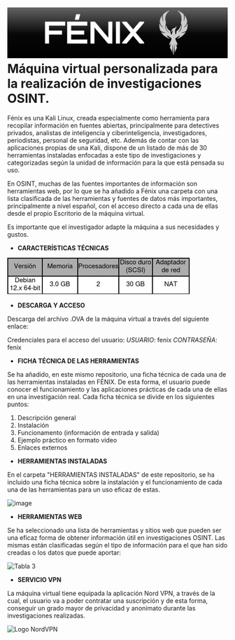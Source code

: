 # <img src="https://github.com/CMIvan6/FENIX/blob/main/TABLAS%20E%20IM%C3%81GENES/T%C3%8DTULO.jpg" alt="TÍTULO" width="850"/> Máquina virtual personalizada para la realización de investigaciones OSINT.

Fénix es una Kali Linux, creada especialmente como herramienta para recopilar información en fuentes abiertas, principalmente para detectives privados, analistas de inteligencia y ciberinteligencia, investigadores, periodistas, personal de seguridad, etc. Además de contar con las aplicaciones propias de una Kali, dispone de un listado de más de 30 herramientas instaladas enfocadas a este tipo de investigaciones y categorizadas según la unidad de información para la que está pensada su uso.

En OSINT, muchas de las fuentes importantes de información son herramientas web, por lo que se ha añadido a Fénix una carpeta con una lista clasificada de las herramientas y fuentes de datos más importantes, principalmente a nivel español, con el acceso directo a cada una de ellas desde el propio Escritorio de la máquina virtual.

Es importante que el investigador adapte la máquina a sus necesidades y gustos.

- **CARACTERÍSTICAS TÉCNICAS**

![Tabla 1](https://github.com/CMIvan6/FENIX/blob/main/TABLAS%20E%20IM%C3%81GENES/Tabla-caracter%C3%ADsticas-generales.jpg)



- **DESCARGA Y ACCESO**

Descarga del archivo .OVA de la máquina virtual a través del siguiente enlace:


Credenciales para el acceso del usuario:
*USUARIO*: fenix
*CONTRASEÑA*: fenix








- **FICHA TÉCNICA DE LAS HERRAMIENTAS**

Se ha añadido, en este mismo repositorio, una ficha técnica de cada una de las herramientas instaladas en FÉNIX. De esta forma, el usuario puede conocer el funcionamiento y las aplicaciones prácticas de cada una de ellas en una investigación real. Cada ficha técnica se divide en los siguientes puntos:

   1. Descripción general
   2. Instalación
   3. Funcionamento (información de entrada y salida)
   4. Ejemplo práctico en formato video
   5. Enlaces externos
  


- **HERRAMIENTAS INSTALADAS**

En el carpeta "HERRAMIENTAS INSTALADAS" de este repositorio, se ha incluido una ficha técnica sobre la instalación y el funcionamiento de cada una de las herramientas para un uso eficaz de estas.

![image](https://github.com/user-attachments/assets/1272efd2-04ac-4a84-b61e-007dc88e4c9b)



- **HERRAMIENTAS WEB**

Se ha seleccionado una lista de herramientas y sitios web que pueden ser una eficaz forma de obtener información útil en investigaciones OSINT. Las mismas están clasificadas según el tipo de información para el que han sido creadas o los datos que puede aportar:

![Tabla 3](https://github.com/CMIvan6/FENIX/blob/main/TABLAS%20E%20IM%C3%81GENES/Tabla%20herramientas%20web.jpg)


- **SERVICIO VPN** 

La máquina virtual tiene equipada la aplicación Nord VPN, a través de la cual, el usuario va a poder contratar una suscripción y de esta forma, conseguir un grado mayor de privacidad y anonimato durante las investigaciones realizadas.

  <img src="https://github.com/CMIvan6/FENIX/blob/main/TABLAS%20E%20IM%C3%81GENES/Logo-NordVPN.png" alt="Logo NordVPN" width="200"/>
